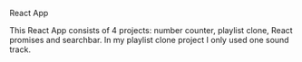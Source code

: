 React App 

This React App consists of 4 projects: number counter, playlist clone, React promises and searchbar. In my playlist clone project I only used one sound track. 
